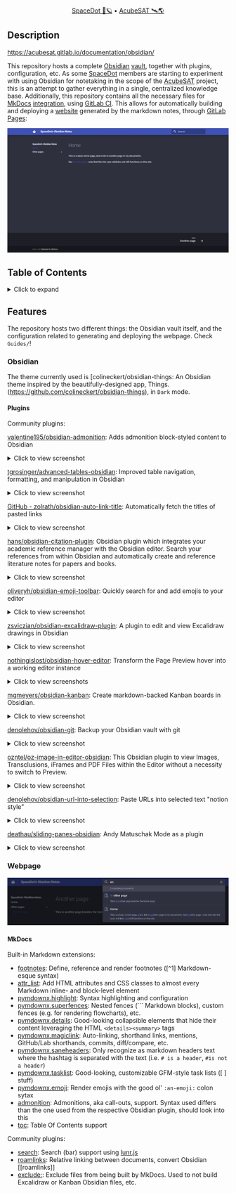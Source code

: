 <div align="center">
<p>
    <a href="https://spacedot.gr/">SpaceDot 🌌🪐</a> &bull;
    <a href="https://acubesat.spacedot.gr/">AcubeSAT 🛰️🌎</a>
</p>
</div>

## Description

https://acubesat.gitlab.io/documentation/obsidian/

This repository hosts a complete [Obsidian](https://obsidian.md/) [vault](https://gitlab.com/acubesat/documentation/obsidian/-/tree/main/docs), together with plugins, configuration, etc.
As some [SpaceDot](https://spacedot.gr/) members are starting to experiment with using Obsidian for notetaking in the scope of the [AcubeSAT](https://acubesat.spacedot.gr/) project, this is an attempt to gather everything in a single, centralized knowledge base.
Additionally, this repository contains all the necessary files for [MkDocs](https://www.mkdocs.org/) [integration](https://gitlab.com/acubesat/documentation), using [GitLab CI](https://docs.gitlab.com/ee/ci/).
This allows for automatically building and deploying a [website](https://acubesat.gitlab.io/documentation/obsidian/) generated by the markdown notes, through [GitLab Pages](https://docs.gitlab.com/ee/user/project/pages/):

![index-example][index-example]

[index-example]: assets/webpage/example-index.png "Example index page layout"

## Table of Contents

<details>
<summary>Click to expand</summary>

[[_TOC_]]

</details>

## Features

The repository hosts two different things: the Obsidian vault itself, and the configuration related to generating and deploying the webpage.
Check `Guides/`!

### Obsidian

The theme currently used is [colineckert/obsidian-things: An Obsidian theme inspired by the beautifully-designed app, Things.(https://github.com/colineckert/obsidian-things), in `Dark` mode.

#### Plugins

Community plugins:

[valentine195/obsidian-admonition](https://github.com/valentine195/obsidian-admonition): Adds admonition block-styled content to Obsidian

<details>
<summary>Click to view screenshot</summary>

![plugin-admonition][plugin-admonition]

</details>

[tgrosinger/advanced-tables-obsidian](https://github.com/tgrosinger/advanced-tables-obsidian): Improved table navigation, formatting, and manipulation in Obsidian

<details>
<summary>Click to view screenshot</summary>

![plugin-advanced-tables][plugin-advanced-tables]

</details>

[GitHub - zolrath/obsidian-auto-link-title](https://github.com/zolrath/obsidian-auto-link-title): Automatically fetch the titles of pasted links

<details>
<summary>Click to view screenshot</summary>

![plugin-auto-link-title][plugin-auto-link-title]

</details>

[hans/obsidian-citation-plugin](https://github.com/hans/obsidian-citation-plugin): Obsidian plugin which integrates your academic reference manager with the Obsidian editor. Search your references from within Obsidian and automatically create and reference literature notes for papers and books.

<details>
<summary>Click to view screenshot</summary>

![plugin-citation][plugin-citation]

</details>

[oliveryh/obsidian-emoji-toolbar](https://github.com/oliveryh/obsidian-emoji-toolbar): Quickly search for and add emojis to your editor

<details>
<summary>Click to view screenshot</summary>

![plugin-emoji-toolbar][plugin-emoji-toolbar]

</details>

[zsviczian/obsidian-excalidraw-plugin](https://github.com/zsviczian/obsidian-excalidraw-plugin): A plugin to edit and view Excalidraw drawings in Obsidian

<details>
<summary>Click to view screenshot</summary>

![plugin-excalidraw][plugin-excalidraw]

</details>

[nothingislost/obsidian-hover-editor](https://github.com/nothingislost/obsidian-hover-editor): Transform the Page Preview hover into a working editor instance

<details>
<summary>Click to view screenshots</summary>

![plugin-hover-editor-1][plugin-hover-editor-1]
![plugin-hover-editor-2][plugin-hover-editor-2]

</details>

[mgmeyers/obsidian-kanban](https://github.com/mgmeyers/obsidian-kanban): Create markdown-backed Kanban boards in Obsidian.

<details>
<summary>Click to view screenshot</summary>

![plugin-kanban][plugin-kanban]

</details>

[denolehov/obsidian-git](https://github.com/denolehov/obsidian-git): Backup your Obsidian vault with git

<details>
<summary>Click to view screenshot</summary>

![plugin-git][plugin-git]

</details>

[ozntel/oz-image-in-editor-obsidian](https://github.com/ozntel/oz-image-in-editor-obsidian): This Obsidian plugin to view Images, Transclusions, iFrames and PDF Files within the Editor without a necessity to switch to Preview.

<details>
<summary>Click to view screenshot</summary>

![plugin-image-in-editor][plugin-image-in-editor]

</details>

[denolehov/obsidian-url-into-selection](https://github.com/denolehov/obsidian-url-into-selection): Paste URLs into selected text "notion style"

<details>
<summary>Click to view screenshot</summary>

![plugin-url-into-selection][plugin-url-into-selection]

</details>

[deathau/sliding-panes-obsidian](https://github.com/deathau/sliding-panes-obsidian): Andy Matuschak Mode as a plugin

<details>
<summary>Click to view screenshot</summary>

![plugin-sliding-panes][plugin-sliding-panes]

</details>

[plugin-admonition]: assets/plugins/admonition.png "Obsidian Admonition plugin"
[plugin-advanced-tables]: assets/plugins/advanced-tables.png "Obsidian Admonition plugin"
[plugin-auto-link-title]: assets/plugins/auto-link-title.png "Obsidian Admonition plugin"
[plugin-citation]: assets/plugins/citation.png "Obsidian Admonition plugin"
[plugin-emoji-toolbar]: assets/plugins/emoji-toolbar.png "Obsidian Admonition plugin"
[plugin-excalidraw]: assets/plugins/excalidraw.png "Obsidian Admonition plugin"
[plugin-hover-editor-1]: assets/plugins/hover-editor-1.png "Obsidian Admonition plugin"
[plugin-hover-editor-2]: assets/plugins/hover-editor-2.png "Obsidian Admonition plugin"
[plugin-kanban]: assets/plugins/kanban.png "Obsidian Admonition plugin"
[plugin-git]: assets/plugins/git.png "Obsidian Admonition plugin"
[plugin-image-in-editor]: assets/plugins/image-in-editor.png "Obsidian Admonition plugin"
[plugin-url-into-selection]: assets/plugins/url-into-selection.png "Obsidian Admonition plugin"
[plugin-sliding-panes]: assets/plugins/sliding-panes.png "Obsidian Admonition plugin"

### Webpage

![search-example][search-example]

[search-example]: assets/webpage/example-search.png "Example search bar layout"

#### MkDocs

Built-in Markdown extensions:

- [footnotes](https://squidfunk.github.io/mkdocs-material/reference/footnotes/): Define, reference and render footnotes (\[^1\] Markdown-esque syntax)
- [attr_list](https://squidfunk.github.io/mkdocs-material/setup/extensions/python-markdown/#attribute-lists): Add HTML attributes and CSS classes to almost every Markdown inline- and block-level element
- [pymdownx.highlight](https://facelessuser.github.io/pymdown-extensions/extensions/highlight/): Syntax highlighting and configuration
- [pymdownx.superfences](https://facelessuser.github.io/pymdown-extensions/extensions/superfences/): Nested fences (\`\`\` Markdown blocks), custom fences (e.g. for rendering flowcharts), etc.
- [pymdownx.details](https://facelessuser.github.io/pymdown-extensions/extensions/details/): Good-looking collapsible elements that hide their content leveraging the HTML `<details><summary>` tags
- [pymdownx.magiclink](https://facelessuser.github.io/pymdown-extensions/extensions/magiclink/): Auto-linking, shorthand links, mentions, GitHub/Lab shorthands, commits, diff/compare, etc.
- [pymdownx.saneheaders](https://facelessuser.github.io/pymdown-extensions/extensions/saneheaders/): Only recognize as markdown headers text where the hashtag is separated with the text (i.e. `# is a header`, `#is not a header`)
- [pymdownx.tasklist](https://facelessuser.github.io/pymdown-extensions/extensions/tasklist/): Good-looking, customizable GFM-style task lists (\[ \] stuff)
- [pymdownx.emoji](https://facelessuser.github.io/pymdown-extensions/extensions/emoji/): Render emojis with the good ol' `:an-emoji:` colon sytax
- [admonition](https://squidfunk.github.io/mkdocs-material/reference/admonitions/): Admonitions, aka call-outs, support. Syntax used differs than the one used from the respective Obsidian plugin, should look into this
- [toc](https://python-markdown.github.io/extensions/toc/): Table Of Contents support

Community plugins:

- [search](https://www.mkdocs.org/user-guide/configuration/#search): Search (bar) support using [lunr.js](https://lunrjs.com/)
- [roamlinks](https://github.com/Jackiexiao/mkdocs-roamlinks-plugin): Relative linking between documents, convert Obsidian \[\[roamlinks\]\]
- [exclude:](https://github.com/apenwarr/mkdocs-exclude): Exclude files from being built by MkDocs. Used to not build Excalidraw or Kanban Obsidian files, etc.
